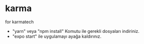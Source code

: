 # karma
for karmatech

- "yarn" veya "npm install" Komutu ile gerekli dosyaları indiriniz.
- "expo start" ile uygulamayı ayağa kaldırınız.
